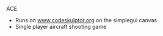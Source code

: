 ACE 

- Runs on www.codeskulptor.org on the simplegui canvas
- Single player aircraft shooting game
